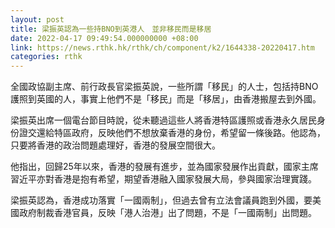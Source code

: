 ```yaml
---
layout: post
title: 梁振英認為一些持BNO到英港人　並非移民而是移居
date: 2022-04-17 09:49:54.000000000 +08:00
link: https://news.rthk.hk/rthk/ch/component/k2/1644338-20220417.htm
categories: rthk
---
```


全國政協副主席、前行政長官梁振英說，一些所謂「移民」的人士，包括持BNO護照到英國的人，事實上他們不是「移民」而是「移居」，由香港搬屋去到外國。

梁振英出席一個電台節目時說，從未聽過這些人將香港特區護照或香港永久居民身份證交還給特區政府，反映他們不想放棄香港的身份，希望留一條後路。他認為，只要將香港的政治問題處理好，香港的發展空間很大。

他指出，回歸25年以來，香港的發展有進步，並為國家發展作出貢獻，國家主席習近平亦對香港是抱有希望，期望香港融入國家發展大局，參與國家治理實踐。

梁振英認為，香港成功落實「一國兩制」，但過去曾有立法會議員跑到外國，要美國政府制裁香港官員，反映「港人治港」出了問題，不是「一國兩制」出問題。
